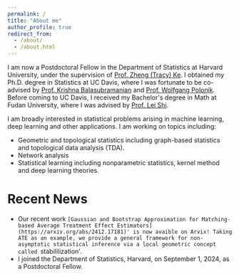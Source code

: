 ```yaml
---
permalink: /
title: "About me"
author_profile: true
redirect_from: 
  - /about/
  - /about.html
---
```


I am now a Postdoctoral Fellow in the Department of Statistics at Harvard University, under the supervision of [Prof. Zheng (Tracy) Ke](https://zke.fas.harvard.edu/). I obtained my Ph.D. degree in Statistics at UC Davis, where I was fortunate to be co-advised by [Prof. Krishna Balasubramanian](https://sites.google.com/view/kriznakumar/) and [Prof. Wolfgang Polonik](https://www.stat.ucdavis.edu/~polonik/). Before coming to UC Davis, I received my Bachelor's degree in Math at Fudan University, where I was advised by [Prof. Lei Shi](https://mastone1983.github.io/).

I am broadly interested in statistical problems arising in machine learning, deep learning and other applications. I am working on topics including:

* Geometric and topological statistics including graph-based statistics and topological data analysis (TDA).
* Network analysis
* Statistical learning including nonparametric statistics, kernel method and deep learning theories.

Recent News
======
* Our recent work `[Gaussian and Bootstrap Approximation for Matching-based Average Treatment Effect Estimators](https://arxiv.org/abs/2412.17181)' is now avaible on Arvix! Taking ATE as an example, we provide a general framework for non-asymptotic statistical inference via a local geometric concept called `stabililization'.
* I joined the Department of Statistics, Harvard, on September 1, 2024, as a Postdoctoral Fellow.
